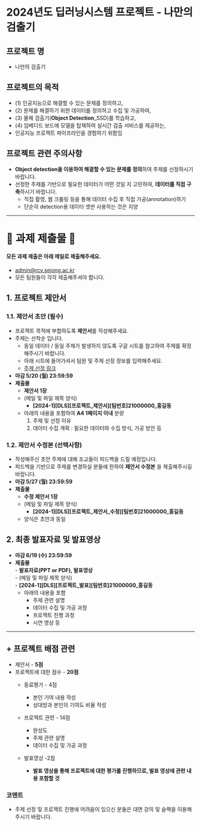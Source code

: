 # 2024년도 딥러닝시스템 프로젝트 - 나만의 검출기 
## 프로젝트 명
- 나만의 검출기

## 프로젝트의 목적
- (1) 인공지능으로 해결할 수 있는 문제를 정의하고, 
- (2) 문제를 해결하기 위한 데이터를 정의하고 수집 및 가공하여, 
- (3) 물체 검출기(**Object Detection**_SSD)를 학습하고,
- (4) 임베디드 보드에 모델을 탑재하여 실시간 검출 서비스를 제공하는,
-  인공지능 프로젝트 파이프라인을 경험하기 위함임

## 프로젝트 관련 주의사항

- **Object detection을 이용하여 해결할 수 있는 문제를 정의**하여 주제를 선정하시기 바랍니다.
- 선정한 주제를 기반으로 필요한 데이터가 어떤 것일 지 고민하여, **데이터를 직접 구축**하시기 바랍니다.
  - 직접 촬영, 웹 크롤링 등을 통해 데이터 수집 후 직접 가공(annotation)하기
  - 단순히 detection용 데이터 셋만 사용하는 것은 지양

-----
# :rocket: 과제 제출물 :rocket:
#### 모든 과제 제출은 아래 메일로 제출해주세요.
- admin@rcv.sejong.ac.kr
- 모든 팀원들이 각각 제출해주셔야 합니다.
  
## 1. 프로젝트 제안서 
### 1.1. 제안서 초안 (필수)
  - 프로젝트 목적에 부합하도록 **제안서**를 작성해주세요.
  - 주제는 선착순 입니다.
    - 동일 데이터 / 동일 주제가 발생하지 않도록 구글 시트를 참고하여 주제를 확정해주시기 바랍니다.
    - 아래 시트에 들어가셔서 팀원 및 주제 선정 정보를 입력해주세요.
    - [주제 선정 링크](https://docs.google.com/spreadsheets/d/12K25CyG7OkvYWmg_8XfO4-2og99g8AY1_QlAEYF_SPs/edit?usp=sharing)
  - **마감 5/20 (월) 23:59:59**
  - **제출물**
      - **제안서 1장**
      - (메일 및 파일 제목 양식)
           - **[2024-1][DLS][프로젝트_제안서][팀번호]21000000_홍길동**
      - 아래의 내용을 포함하여 **A4 1페이지 이내** 분량
          1. 주제 및 선정 이유
          2. 데이터 수집 계획
             : 필요한 데이터와 수집 방식, 가공 방안 등
             
### 1.2. 제안서 수정본 (선택사항)
  - 작성해주신 초안 주제에 대해 조교들이 피드백을 드릴 예정입니다.
  - 피드백을 기반으로 주제를 변경하실 분들에 한하여 **제안서 수정본** 을 제출해주시길 바랍니다.
  - **마감 5/27 (월) 23:59:59**
  - **제출물**
      - **수정 제안서 1장**
      - (메일 및 파일 제목 양식)
           - **[2024-1][DLS][프로젝트_제안서_수정][팀번호]21000000_홍길동**
      - 양식은 초안과 동일

        
## 2. 최종 발표자료 및 발표영상
- **마감 6/19 (수) 23:59:59** 
- **제출물**    
       - **발표자료(PPT or PDF), 발표영상**      
       - (메일 및 파일 제목 양식)    
             - **[2024-1][DLS][프로젝트_발표][팀번호]21000000_홍길동**    
  - 아래의 내용을 포함
    - 주제 관련 설명
    - 데이터 수집 및 가공 과정
    - 프로젝트 진행 과정
    - 시연 영상 등

-------

## + 프로젝트 배점 관련
- 제안서 - **5점**
- 프로젝트에 대한 점수 - **20점**
  - 동료평가 - 4점
    - 본인 기여 내용 작성
    - 상대방과 본인의 기여도 비율 작성

  - 프로젝트 관련 - 14점
    - 완성도
    - 주제 관련 설명
    - 데이터 수집 및 가공 과정

  - 발표영상 -2점
	* **발표 영상을 통해 프로젝트에 대한 평가를 진행하므로, 발표 영상에 관련 내용 포함할 것**



  
### 코멘트
- 주제 선정 및 프로젝트 진행에 어려움이 있으신 분들은 대면 강의 및 슬랙을 이용해주시기 바랍니다.
